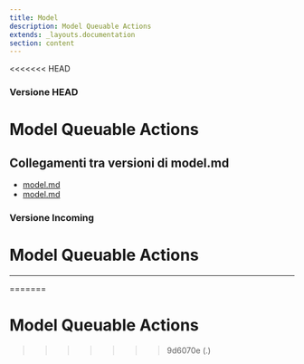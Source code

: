 ```yaml
---
title: Model
description: Model Queuable Actions
extends: _layouts.documentation
section: content
---
```


<<<<<<< HEAD
### Versione HEAD

# Model Queuable Actions
## Collegamenti tra versioni di model.md
* [model.md](../../../Xot/docs/model.md)
* [model.md](../../../Xot/docs/service/model.md)


### Versione Incoming

# Model Queuable Actions

---

=======
# Model Queuable Actions
>>>>>>> 9d6070e (.)
